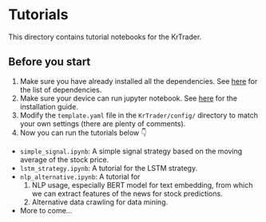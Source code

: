 # Tutorials

This directory contains tutorial notebooks for the KrTrader.

## Before you start

1. Make sure you have already installed all the dependencies. See [here]([../../requirements.txt](https://github.com/yxKryptonite/KrTrader/blob/master/requirements.txt)) for the list of dependencies.
2. Make sure your device can run jupyter notebook. See [here](https://jupyter.org/install) for the installation guide.
3. Modify the `template.yaml` file in the `KrTrader/config/` directory to match your own settings (there are plenty of comments).
4. Now you can run the tutorials below 👇

- `simple_signal.ipynb`: A simple signal strategy based on the moving average of the stock price.
- `lstm_strategy.ipynb`: A tutorial for the LSTM strategy.
- `nlp_alternative.ipynb`: A tutorial for 
  1. NLP usage, especially BERT model for text embedding, from which we can extract features of the news for stock predictions.
  2. Alternative data crawling for data mining.
- More to come...